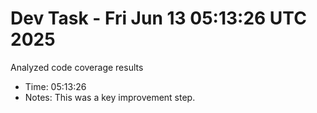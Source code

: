 # Dev Task - Fri Jun 13 05:13:26 UTC 2025
Analyzed code coverage results
- Time: 05:13:26
- Notes: This was a key improvement step.
